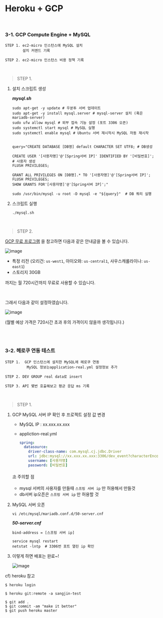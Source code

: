 # Heroku + GCP

<br />

### 3-1. GCP Compute Engine + MySQL

```
STEP 1. ec2-micro 인스턴스에 MySQL 설치
        설치 커멘드 기록

STEP 2. ec2-micro 인스턴스 비용 정책 기록
```

<br />

> STEP 1.

1. 설치 스크립트 생성

   ***mysql.sh***

   ```shell
   sudo apt-get -y update # 우분투 서버 업데이트
   sudo apt-get -y install mysql.server # mysql-server 설치 (혹은 mariadb-server)
   sudo ufw allow mysql # 외부 접속 기능 설정 (포트 3306 오픈)
   sudo systemctl start mysql # MySQL 실행
   sudo systemctl enable mysql # Ubuntu 서버 재시작시 MySQL 자동 재시작
   
   
   query="CREATE DATABASE [DB명] default CHARACTER SET UTF8; # DB생성
   
   CREATE USER '[사용자명]'@'[Spring서버 IP]' IDENTIFIED BY '[비밀번호]'; # 사용자 생성
   FLUSH PRIVILEGES;
   
   GRANT ALL PRIVILEGES ON [DB명].* TO '[사용자명]'@'[Spring서버 IP]';
   FLUSH PRIVILEGES;
   SHOW GRANTS FOR'[사용자명]'@'[Spring서버 IP]';"
   
   sudo /usr/bin/mysql -u root -D mysql -e "${query}"  # DB 쿼리 실행
   ```

2. 스크립트 실행

   ```shell
   ./mysql.sh
   ```

<br />



> STEP 2.

<a href="https://cloud.google.com/free/docs/gcp-free-tier?hl=ko&_ga=2.142668413.-979674017.1638945935#free-tier-usage-limits" target="_blank">GCP 무료 프로그램</a> 을 참고하면 다음과 같은 안내글을 볼 수 있습니다.



![image](https://user-images.githubusercontent.com/42775225/145178387-676668c5-7c7d-409e-bca5-6ff699d670d5.png)

- 특정 리전 (오리건: `us-west1`, 아이오와: `us-central1`, 사우스캐롤라이나: `us-east1`)
- 스토리지 30GB

까지는 월 720시간까지 무료로 사용할 수 있습니다.

<br />

그래서 다음과 같이 설정하였습니다.

![image](https://user-images.githubusercontent.com/42775225/145178421-0dbd7bb6-57e3-411c-9e4f-148548641e68.png)



(월별 예상 가격은 720시간 초과 후의 가격이지 않을까 생각됩니다.)



<br />
<br />

### 3-2. 헤로쿠 연동 테스트

```text
STEP 1.  GCP 인스턴스에 설치한 MySQL에 헤로쿠 연동
          MySQL 정보는application-real.yml 설정정보 추가

STEP 2. DEV GROUP real data로 insert

STEP 3. API 몇번 호출해보고 평균 응답 ms 기록
```

<br />

> STEP 1.

1. GCP MySQL 서버 IP 확인 후 프로젝트 설정 값 변경

   - MySQL IP : xx.xxx.xx.xxx

   - appliction-real.yml

     ```yaml
     spring:
       datasource:
         driver-class-name: com.mysql.cj.jdbc.Driver
         url: jdbc:mysql://xx.xxx.xx.xxx:3306/dev_event?characterEncoding=UTF-8&serverTimezone=UTC
         username: [사용자명]
         password: [비밀번호]
     ```

   ⛱ 주의할 점

   - mysql 서버의 사용자를 만들때 `스프링 서버 ip` 만 허용해서 만들것
   - db서버 ip오픈은 `스프링 서버 ip` 만 허용할 것



2. MySQL 서버 오픈

   ```shell
   vi /etc/mysql/mariadb.conf.d/50-server.cnf
   ```

   ***50-server.cnf***

   ```
   bind-address = [스프링 서버 ip]
   ```

   ```shell
   service mysql restart
   netstat -lntp  # 3306번 포트 열린 ip 확인  
   ```

   

3. 이렇게 하면 배포는 완료~!

   ![image](https://user-images.githubusercontent.com/42775225/145210435-d7a2bfec-24b0-4dd5-8810-8cb04653e2fc.png)





cf) heroku 참고

```shell
$ heroku login

$ heroku git:remote -a sangjin-test

$ git add .
$ git commit -am "make it better"
$ git push heroku master
```

